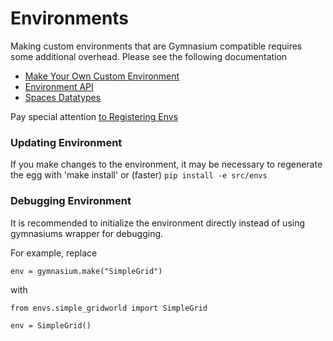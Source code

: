 # Environments

Making custom environments that are Gymnasium compatible requires some additional overhead. Please see the following documentation

- [Make Your Own Custom Environment](https://gymnasium.farama.org/tutorials/gymnasium_basics/environment_creation/)
- [Environment API](https://gymnasium.farama.org/api/env/#gymnasium.Env.reset)
- [Spaces Datatypes](https://gymnasium.farama.org/api/spaces/fundamental/)

Pay special attention [to Registering Envs](https://gymnasium.farama.org/tutorials/gymnasium_basics/environment_creation/#registering-envs)

### Updating Environment
If you make changes to the environment, it may be necessary to regenerate the egg with 'make install' 
or (faster) `pip install -e src/envs`

### Debugging Environment
It is recommended to initialize the environment directly instead of using gymnasiums wrapper for debugging. 

For example, replace     

```
env = gymnasium.make("SimpleGrid")
```

with 

```
from envs.simple_gridworld import SimpleGrid

env = SimpleGrid()
